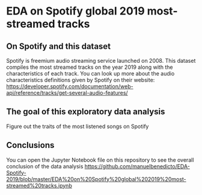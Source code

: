 # EDA on Spotify global 2019 most-streamed tracks

## On Spotify and this dataset

Spotify is freemium audio streaming service launched on 2008. This dataset compiles the most streamed tracks on the year 2019 along with the characteristics of each track. You can look up more about the audio characteristics definitions given by Spotify on their website:  https://developer.spotify.com/documentation/web-api/reference/tracks/get-several-audio-features/

## The goal of this exploratory data analysis

Figure out the traits of the most listened songs on Spotify

## Conclusions

You can open the Jupyter Notebook file on this repository to see the overall conclusion of the data analysis
https://github.com/manuelbenedicto/EDA-Spotify-2019/blob/master/EDA%20on%20Spotify%20global%202019%20most-streamed%20tracks.ipynb

